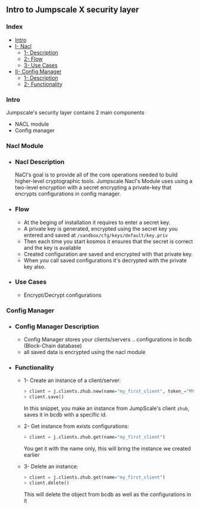 ## Intro to Jumpscale X security layer

### Index
- [Intro](#intro)
- [I- Nacl](#nacl)
    - [1- Description](#nacl-description)
    - [2- Flow](#flow)
    - [3- Use Cases](#use-cases)
- [II- Config Manager](#config-manager)
    - [1- Description](#config-manager-description)
    - [2- Functionality](#functionality)

### Intro
Jumpscale's security layer contains 2 main components
- NACL module
- Config manager
### Nacl Module
- ### Nacl Description
    NaCl's goal is to provide all of the core operations needed to build higher-level cryptographic tools.
    Jumpscale Nacl's Module uses using a two-level encryption with a secret encrypting a private-key that encrypts configurations in config manager.

- ### Flow 
    - At the beging of installation it requires to enter a secret key.
    - A private key is generated, encrypted using the secret key you entered and saved at `/sandbox/cfg/keys/default/key.priv`
    - Then each time you start kosmos it ensures that the secret is correct and the key is available
    - Created configuration are saved and encrypted with that private key.
    - When you call saved configurations it's decrypted with the private key also.

- ### Use Cases 
    - Encrypt/Decrypt configurations

### Config Manager
- ### Config Manager Description
    - Config Manager stores your clients/servers .. configurations in bcdb (Block-Chain database)
    - all saved data is encrypted using the nacl module

- ### Functionality
    - 1- Create an instance of a client/server:
        ```python
        > client = j.clients.zhub.new(name="my_first_client", token_="MY_TOKEN", username="MY_USERNAME") 
        > client.save() 
        ```
        In this snippet, you make an instance from JumpScale's client `zhub`, saves it in bcdb with a specific id.

    - 2- Get instance from exists configurations:
        ```python
        > client = j.clients.zhub.get(name="my_first_client")
        ```
        You get it with the name only, this will bring the instance we created earlier

    - 3- Delete an instance:
        ```python
        > client = j.clients.zhub.get(name="my_first_client")
        > client.delete()
        ```
        This will delete the object from bcdb as well as the configurations in it

